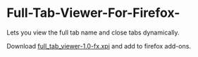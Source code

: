 # Full-Tab-Viewer-For-Firefox-
Lets you view the full tab name and close tabs dynamically.

Download <u>full_tab_viewer-1.0-fx.xpi</u> and add to firefox add-ons.
